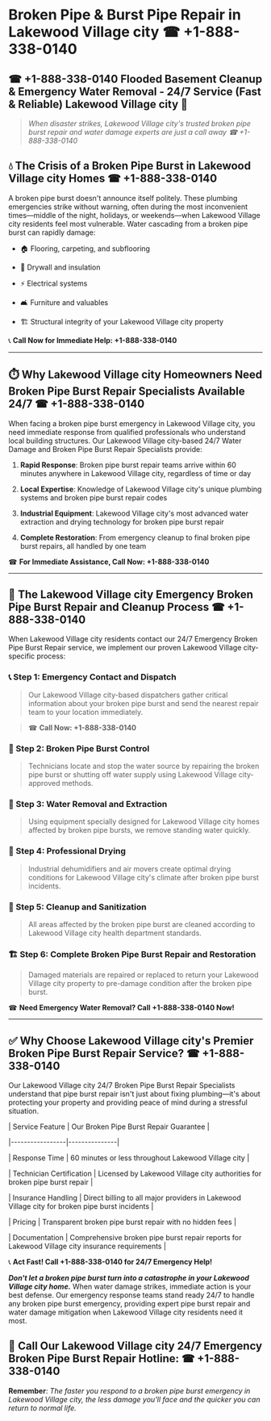 # Broken Pipe & Burst Pipe Repair in Lakewood Village city ☎ +1-888-338-0140  
## ☎ +1-888-338-0140 Flooded Basement Cleanup & Emergency Water Removal - 24/7 Service (Fast & Reliable) Lakewood Village city 🚨  

> *When disaster strikes, Lakewood Village city's trusted broken pipe burst repair and water damage experts are just a call away ☎ +1-888-338-0140*  

## 💧 The Crisis of a Broken Pipe Burst in Lakewood Village city Homes ☎ +1-888-338-0140  

A broken pipe burst doesn't announce itself politely. These plumbing emergencies strike without warning, often during the most inconvenient times—middle of the night, holidays, or weekends—when Lakewood Village city residents feel most vulnerable. Water cascading from a broken pipe burst can rapidly damage:  

* 🏠 Flooring, carpeting, and subflooring  
* 🧱 Drywall and insulation  
* ⚡ Electrical systems  
* 🛋️ Furniture and valuables  
* 🏗️ Structural integrity of your Lakewood Village city property  

📞 **Call Now for Immediate Help: +1-888-338-0140**  

---  

## ⏱️ Why Lakewood Village city Homeowners Need Broken Pipe Burst Repair Specialists Available 24/7 ☎ +1-888-338-0140  

When facing a broken pipe burst emergency in Lakewood Village city, you need immediate response from qualified professionals who understand local building structures. Our Lakewood Village city-based 24/7 Water Damage and Broken Pipe Burst Repair Specialists provide:  

1. **Rapid Response**: Broken pipe burst repair teams arrive within 60 minutes anywhere in Lakewood Village city, regardless of time or day  
2. **Local Expertise**: Knowledge of Lakewood Village city's unique plumbing systems and broken pipe burst repair codes  
3. **Industrial Equipment**: Lakewood Village city's most advanced water extraction and drying technology for broken pipe burst repair  
4. **Complete Restoration**: From emergency cleanup to final broken pipe burst repairs, all handled by one team  

☎ **For Immediate Assistance, Call Now: +1-888-338-0140**  

---  

## 🔧 The Lakewood Village city Emergency Broken Pipe Burst Repair and Cleanup Process ☎ +1-888-338-0140  

When Lakewood Village city residents contact our 24/7 Emergency Broken Pipe Burst Repair service, we implement our proven Lakewood Village city-specific process:  

### 📞 Step 1: Emergency Contact and Dispatch  
> Our Lakewood Village city-based dispatchers gather critical information about your broken pipe burst and send the nearest repair team to your location immediately.  
> ☎ **Call Now: +1-888-338-0140**  

### 🚿 Step 2: Broken Pipe Burst Control  
> Technicians locate and stop the water source by repairing the broken pipe burst or shutting off water supply using Lakewood Village city-approved methods.  

### 🌊 Step 3: Water Removal and Extraction  
> Using equipment specially designed for Lakewood Village city homes affected by broken pipe bursts, we remove standing water quickly.  

### 💨 Step 4: Professional Drying  
> Industrial dehumidifiers and air movers create optimal drying conditions for Lakewood Village city's climate after broken pipe burst incidents.  

### 🧼 Step 5: Cleanup and Sanitization  
> All areas affected by the broken pipe burst are cleaned according to Lakewood Village city health department standards.  

### 🏗️ Step 6: Complete Broken Pipe Burst Repair and Restoration  
> Damaged materials are repaired or replaced to return your Lakewood Village city property to pre-damage condition after the broken pipe burst.  

☎ **Need Emergency Water Removal? Call +1-888-338-0140 Now!**  

---  

## ✅ Why Choose Lakewood Village city's Premier Broken Pipe Burst Repair Service? ☎ +1-888-338-0140  

Our Lakewood Village city 24/7 Broken Pipe Burst Repair Specialists understand that pipe burst repair isn't just about fixing plumbing—it's about protecting your property and providing peace of mind during a stressful situation.  

| Service Feature | Our Broken Pipe Burst Repair Guarantee |  
|-----------------|---------------|  
| Response Time | 60 minutes or less throughout Lakewood Village city |  
| Technician Certification | Licensed by Lakewood Village city authorities for broken pipe burst repair |  
| Insurance Handling | Direct billing to all major providers in Lakewood Village city for broken pipe burst incidents |  
| Pricing | Transparent broken pipe burst repair with no hidden fees |  
| Documentation | Comprehensive broken pipe burst repair reports for Lakewood Village city insurance requirements |  

📞 **Act Fast! Call +1-888-338-0140 for 24/7 Emergency Help!**  

***Don't let a broken pipe burst turn into a catastrophe in your Lakewood Village city home.*** When water damage strikes, immediate action is your best defense. Our emergency response teams stand ready 24/7 to handle any broken pipe burst emergency, providing expert pipe burst repair and water damage mitigation when Lakewood Village city residents need it most.  

## 📱 Call Our Lakewood Village city 24/7 Emergency Broken Pipe Burst Repair Hotline: ☎ +1-888-338-0140  

**Remember**: *The faster you respond to a broken pipe burst emergency in Lakewood Village city, the less damage you'll face and the quicker you can return to normal life.*